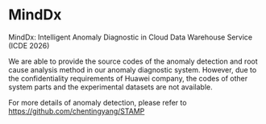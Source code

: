# MindDx

MindDx: Intelligent Anomaly Diagnostic in Cloud Data Warehouse Service (ICDE 2026) 

We are able to provide the source codes of the anomaly detection and root cause analysis method in our anomaly diagnostic system.  However, due to the confidentiality requirements of Huawei company, the codes of other system parts and the experimental datasets are not available.

For more details of anomaly detection, please refer to https://github.com/chentingyang/STAMP
